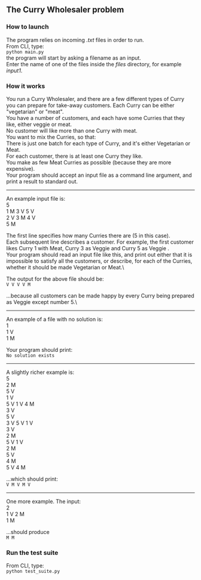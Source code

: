 ## The Curry Wholesaler problem

### How to launch
The program relies on incoming *.txt* files in order to run.\
From CLI, type:\
`python main.py`\
the program will start by asking a filename as an input.\
Enter the name of one of the files inside the *files* directory, for example *input1*.

### How it works
You run a Curry Wholesaler, and there are a few different types of Curry you can
prepare for take-away customers. Each Curry can be either "vegetarian" or "meat".\
You have a number of customers, and each have some Curries that they like, either
veggie or meat.\
No customer will like more than one Curry with meat.\
You want to mix the Curries, so that:\
There is just one batch for each type of Curry, and it's either Vegetarian or Meat.\
For each customer, there is at least one Curry they like.\
You make as few Meat Curries as possible (because they are more expensive).\
Your program should accept an input file as a command line argument, and print a
result to standard out. 

***

An example input file is:\
5\
1 M 3 V 5 V\
2 V 3 M 4 V\
5 M

The first line specifies how many Curries there are (5 in this case).\
Each subsequent line describes a customer. For example, the first customer likes
Curry 1 with Meat, Curry 3 as Veggie and Curry 5 as Veggie .\
Your program should read an input file like this, and print out either that it is
impossible to satisfy all the customers, or describe, for each of the Curries, whether
it should be made Vegetarian or Meat.\

The output for the above file should be:\
`V V V V M`

...because all customers can be made happy by every Curry being prepared as
Veggie except number 5.\

***

An example of a file with no solution is:\
1\
1 V\
1 M

Your program should print:\
`No solution exists`

***

A slightly richer example is:\
5\
2 M\
5 V\
1 V\
5 V 1 V 4 M\
3 V\
5 V\
3 V 5 V 1 V\
3 V\
2 M\
5 V 1 V\
2 M\
5 V\
4 M\
5 V 4 M

...which should print:\
`V M V M V`

***

One more example. The input:\
2\
1 V 2 M\
1 M

...should produce\
`M M`

### Run the test suite
From CLI, type:\
`python test_suite.py`